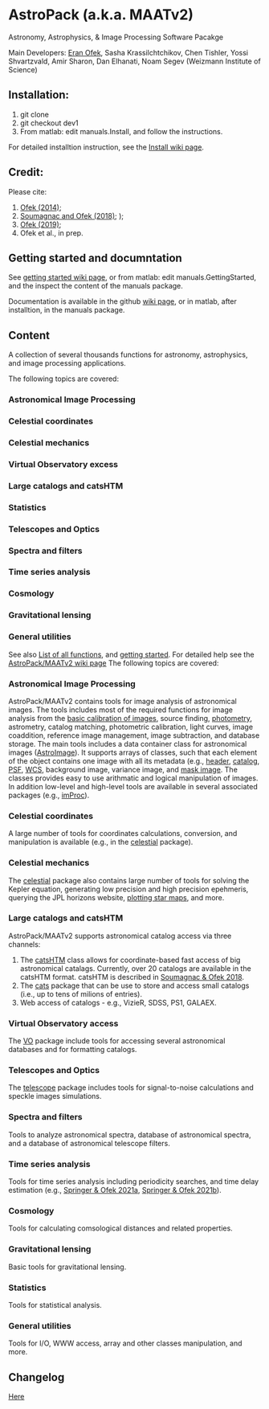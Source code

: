 # AstroPack (a.k.a. MAATv2)

Astronomy, Astrophysics, &amp; Image Processing Software Pacakge

Main Developers: <a href="https://www.weizmann.ac.il/physics/ofek/home">Eran Ofek</a>, Sasha Krassilchtchikov, Chen Tishler, Yossi Shvartzvald, Amir Sharon, Dan Elhanati, Noam Segev
(Weizmann Institute of Science)

## Installation:
1. git clone <this package>
2. git checkout dev1
3. From matlab: edit manuals.Install, and follow the instructions.

For detailed installtion instruction, see the <a href="https://github.com/EranOfek/AstroPack/wiki/Install">Install wiki page</a>.
  
## Credit:
Please cite:
  1. <a href="https://ui.adsabs.harvard.edu/abs/2014ascl.soft07005O/abstract">Ofek (2014)</a>;
  2. <a href="https://ui.adsabs.harvard.edu/abs/2018PASP..130g5002S/abstract">Soumagnac and Ofek (2018)</a>; );
  3. <a href="https://ui.adsabs.harvard.edu/abs/2019PASP..131e4504O/abstract">Ofek (2019)</a>;
  4. Ofek et al., in prep.


## Getting started and documntation

See <a href="https://github.com/EranOfek/AstroPack/wiki/Getting-Started">getting started wiki page</a>, or 
from matlab: edit manuals.GettingStarted, and the inspect the content of the manuals package.

Documentation is available in the github <a href="https://github.com/EranOfek/AstroPack/wiki">wiki page</a>, or in matlab, after installtion, in the manuals package.

## Content
A collection of several thousands functions for astronomy, astrophysics, and image processing applications.

The following topics are covered:
### Astronomical Image Processing
### Celestial coordinates
### Celestial mechanics
### Virtual Observatory excess
### Large catalogs and catsHTM
### Statistics
### Telescopes and Optics
### Spectra and filters
### Time series analysis
### Cosmology
### Gravitational lensing
### General utilities


See also <a href="https://github.com/EranOfek/AstroPack/wiki/AstroPack-function-list">List of all functions</a>, and <a href="https://github.com/EranOfek/AstroPack/wiki/Getting-Started">getting started</a>.
For detailed help see the <a href="https://github.com/EranOfek/AstroPack/wiki">AstroPack/MAATv2 wiki page</a>
The following topics are covered:

### Astronomical Image Processing

AstroPack/MAATv2 contains tools for image analysis of astronomical images. The tools includes most of the required functions for image analysis from the <a href="https://github.com/EranOfek/AstroPack/wiki/Dark-and-Flat-calibration">basic calibration of images</a>, source finding, <a href="https://github.com/EranOfek/AstroPack/wiki/Photometry">photometry</a>, astrometry, catalog matching, photometric calibration, light curves, image coaddition, reference image management, image subtraction, and database storage.
The main tools includes a data container class for astronomical images (<a href="https://github.com/EranOfek/AstroPack/wiki/AstroImage">AstroImage</a>). It supports arrays of classes, such that each element of the object contains one image with all its metadata (e.g., <a href="https://github.com/EranOfek/AstroPack/wiki/AstroHeader">header</a>, <a href="https://github.com/EranOfek/AstroPack/wiki/AstroCatalog">catalog</a>, <a href="https://github.com/EranOfek/AstroPack/wiki/AstroPSF">PSF</a>, <a href="https://github.com/EranOfek/AstroPack/wiki/AstroWCS">WCS</a>, background image, variance image, and <a href="https://github.com/EranOfek/AstroPack/wiki/MaskImage">mask image</a>.
The classes provides easy to use arithmatic and logical manipulation of images. In addition low-level and high-level tools are available in several associated packages (e.g., <a href="https://github.com/EranOfek/AstroPack/wiki/imProc">imProc</a>).

### Celestial coordinates

A large number of tools for coordinates calculations, conversion, and manipulation is available (e.g., in the <a href="https://github.com/EranOfek/AstroPack/wiki/celestial">celestial</a> package).
  
### Celestial mechanics

The <a href="https://github.com/EranOfek/AstroPack/wiki/celestial">celestial</a> package also contains large number of tools for solving the Kepler equation, generating low precision and high precision epehmeris, querying the JPL horizons website, <a href="https://github.com/EranOfek/AstroPack/wiki/celestial.map">plotting star maps</a>, and more.

### Large catalogs and catsHTM

AstroPack/MAATv2 supports astronomical catalog access via three channels:
  1. The <a href="https://github.com/EranOfek/AstroPack/wiki/catsHTM">catsHTM</a> class allows for coordinate-based fast access of big astronomical catalags. Currently, over 20 catalogs are available in the catsHTM format. catsHTM is described in <a href="https://ui.adsabs.harvard.edu/abs/2018PASP..130g5002S/abstract">Soumagnac & Ofek 2018</a>.
  2. The <a href="https://github.com/EranOfek/AstroPack/wiki/cats">cats</a> package that can be use to store and access small catalogs (i.e., up to tens of milions of entries).
  3. Web access of catalogs - e.g., VizieR, SDSS, PS1, GALAEX.
  
### Virtual Observatory access
  
  The <a href="">VO</a> package include tools for accessing several astronomical databases and for formatting catalogs.
  
### Telescopes and Optics

  The <a href="">telescope</a> package includes tools for signal-to-noise calculations and speckle images simulations.
  
### Spectra and filters

Tools to analyze astronomical spectra, database of astronomical spectra, and a database of astronomical telescope filters.

### Time series analysis

Tools for time series analysis including periodicity searches, and time delay estimation (e.g., <a href="https://ui.adsabs.harvard.edu/abs/2021MNRAS.506..864S/abstract">Springer & Ofek 2021a</a>, <a href="https://ui.adsabs.harvard.edu/abs/2021MNRAS.508.3166S/abstract">Springer & Ofek 2021b</a>).
  
### Cosmology

Tools for calculating comsological distances and related properties.

### Gravitational lensing

Basic tools for gravitational lensing.

### Statistics

Tools for statistical analysis.

### General utilities

Tools for I/O, WWW access, array and other classes manipulation, and more.

## Changelog

[Here](https://github.com/EranOfek/AstroPack/wiki/New-functions-and-changes-log)

